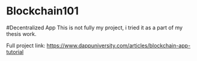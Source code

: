 # Blockchain101

#Decentralized App
This is not fully my project, i tried it as a part of my thesis work.

Full project link: https://www.dappuniversity.com/articles/blockchain-app-tutorial
